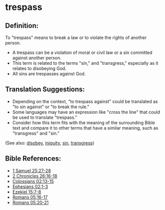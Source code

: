 # trespass #

## Definition: ##

To "trespass" means to break a law or to violate the rights of another person.

* A trespass can be a violation of moral or civil law or a sin committed against another person.
* This term is related to the terms "sin," and "transgress," especially as it relates to disobeying God.
* All sins are trespasses against God.

## Translation Suggestions: ##

* Depending on the context, "to trespass against" could be translated as "to sin against" or "to break the rule."
* Some languages may have an expression like "cross the line" that could be used to translate "trespass."
* Consider how this term fits with the meaning of the surrounding Bible text and compare it to other terms that have a similar meaning, such as "transgress" and "sin."

(See also: [disobey](../other/disobey.md), [iniquity](../kt/iniquity.md), [sin](../kt/sin.md), [transgress](../kt/transgression.md))

## Bible References: ##

* [1 Samuel 25:27-28](en/tn/1sa/help/25/27)
* [2 Chronicles 26:16-18](en/tn/2ch/help/26/16)
* [Colossians 02:13-15](en/tn/col/help/02/13)
* [Ephesians 02:1-3](en/tn/eph/help/02/01)
* [Ezekiel 15:7-8](en/tn/ezk/help/15/07)
* [Romans 05:16-17](en/tn/rom/help/05/16)
* [Romans 05:20-21](en/tn/rom/help/05/20)
